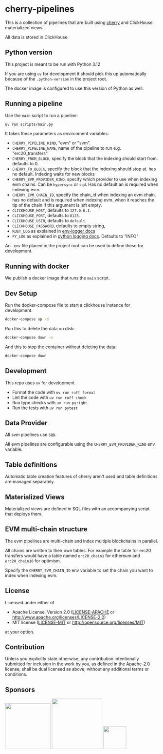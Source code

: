 # cherry-pipelines

This is a collection of pipelines that are built using [cherry](https://github.com/steelcake/cherry) and ClickHouse materialized views.

All data is stored in ClickHouse.

## Python version

This project is meant to be run with Python 3.12

If you are using `uv` for development it should pick this up automatically because of the `.python-version` in the project root.

The docker image is configured to use this version of Python as well.

## Running a pipeline 

Use the `main` script to run a pipeline:

```bash
uv run scripts/main.py
```

It takes these parameters as environment variables:

- `CHERRY_PIPELINE_KIND`, "evm" or "svm".
- `CHERRY_PIPELINE_NAME`, name of the pipeline to run e.g. "erc20_transfers".
- `CHERRY_FROM_BLOCK`, specify the block that the indexing should start from. defaults to 0.
- `CHERRY_TO_BLOCK`, specify the block that the indexing should stop at. has no default. Indexing waits for new blocks
- `CHERRY_EVM_PROVIDER_KIND`, specify which provider to use when indexing evm chains. Can be `hypersync` or `sqd`. Has no default an is required when indexing evm.
- `CHERRY_EVM_CHAIN_ID`, specify the chain_id when indexing an evm chain. has no default and is required when indexing evm.
when it reaches the tip of the chain if this argument is left empty.
- `CLICKHOUSE_HOST`, defaults to `127.0.0.1`.
- `CLICKHOUSE_PORT`, defaults to `8123`.
- `CLICKHOUSE_USER`, defaults to `default`.
- `CLICKHOUSE_PASSWORD`, defaults to empty string,
- `RUST_LOG` as explained in [env-logger docs](https://docs.rs/env_logger/latest/env_logger/#enabling-logging)
- `PY_LOG` as explained in [python logging docs](https://docs.python.org/3/howto/logging.html). Defaults to "INFO"

An `.env` file placed in the project root can be used to define these for development.

## Running with docker

We publish a docker image that runs the `main` script.

## Dev Setup

Run the docker-compose file to start a clickhouse instance for development.

```bash
docker-compose up -d
```

Run this to delete the data on disk:
```bash
docker-compose down -v
```

And this to stop the container without deleting the data:
```bash
docker-compose down
```

## Development

This repo uses `uv` for development.

- Format the code with `uv run ruff format`
- Lint the code with `uv run ruff check`
- Run type checks with `uv run pyright`
- Run the tests with `uv run pytest`

## Data Provider

All svm pipelines use `SQD`.

All evm pipelines are configurable using the `CHERRY_EVM_PROVIDER_KIND` env variable.

## Table definitions

Automatic table creation features of cherry aren't used and table definitions are managed separately. 

## Materialized Views

Materialized views are defined in SQL files with an accompanying script that deploys them.

## EVM multi-chain structure

The evm pipelines are multi-chain and index multiple blockchains in parallel.

All chains are written to their own tables. For example the table for erc20 transfers would have a table named
`erc20_chain1` for ethereum and `erc20_chain10` for optimism.

Specify the `CHERRY_EVM_CHAIN_ID` env variable to set the chain you want to index when indexing evm.

## License

Licensed under either of

 * Apache License, Version 2.0
   ([LICENSE-APACHE](LICENSE-APACHE) or http://www.apache.org/licenses/LICENSE-2.0)
 * MIT license
   ([LICENSE-MIT](LICENSE-MIT) or http://opensource.org/licenses/MIT)

at your option.

## Contribution

Unless you explicitly state otherwise, any contribution intentionally submitted
for inclusion in the work by you, as defined in the Apache-2.0 license, shall be
dual licensed as above, without any additional terms or conditions.

## Sponsors

[<img src="https://steelcake.com/envio-logo.png" width="150px" />](https://envio.dev)
[<img src="https://steelcake.com/sqd-logo.png" width="165px" />](https://sqd.ai)
[<img src="https://steelcake.com/space-operator-logo.webp" height="75px" />](https://linktr.ee/spaceoperator)
